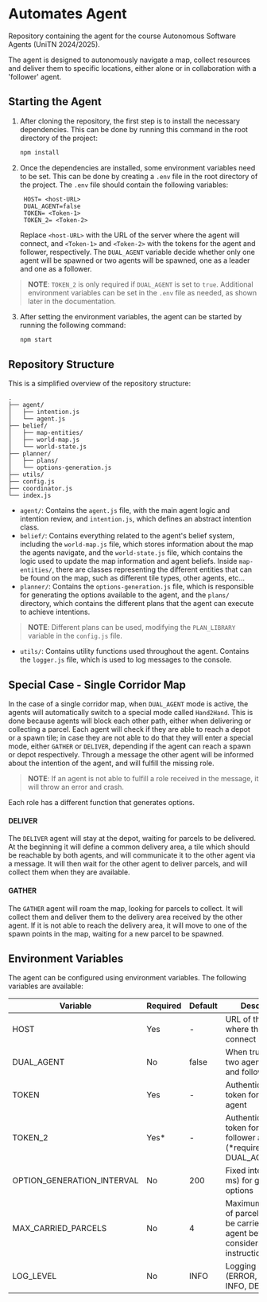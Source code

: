 # Automates Agent

Repository containing the agent for the course Autonomous Software Agents (UniTN 2024/2025).

The agent is designed to autonomously navigate a map, collect resources and deliver them to specific locations,
either alone or in collaboration with a 'follower' agent.

## Starting the Agent

1. After cloning the repository, the first step is to install the necessary dependencies.
   This can be done by running this command in the root directory of the project:
   ```sh
   npm install
   ```
2. Once the dependencies are installed, some environment variables need to be set.
   This can be done by creating a `.env` file in the root directory of the project.
   The `.env` file should contain the following variables:
   ```env
    HOST= <host-URL>
    DUAL_AGENT=false
    TOKEN= <Token-1>
    TOKEN_2= <Token-2>
   ```
   Replace `<host-URL>` with the URL of the server where the agent will connect, and `<Token-1>` and `<Token-2>` with
   the tokens for the agent and follower, respectively. The `DUAL_AGENT` variable decide whether only one agent will be
   spawned or two agents will be spawned, one as a leader and one as a follower.

> **NOTE**: `TOKEN_2` is only required if `DUAL_AGENT` is set to `true`. Additional environment variables can be set
> in the `.env` file as needed, as shown later in the documentation.

3. After setting the environment variables, the agent can be started by running the following command:
   ```sh
   npm start
   ```

## Repository Structure

This is a simplified overview of the repository structure:

```
.
├── agent/
│   ├── intention.js
│   └── agent.js
├── belief/
│   ├── map-entities/
│   ├── world-map.js
│   └── world-state.js
├── planner/
│   ├── plans/
│   └── options-generation.js
├── utils/
├── config.js
├── coordinator.js
└── index.js
```

- `agent/`: Contains the `agent.js` file, with the main agent logic and intention review, and `intention.js`,
  which defines an abstract intention class.
- `belief/`: Contains everything related to the agent's belief system, including the `world-map.js` file, which stores
  information about the map the agents navigate, and the `world-state.js` file, which contains the logic used to
  update the map information and agent beliefs. Inside `map-entities/`, there are classes representing the different
  entities that can be found on the map, such as different tile types, other agents, etc...
- `planner/`: Contains the `options-generation.js` file, which is responsible for generating the options available to
  the agent, and the `plans/` directory, which contains the different plans that the agent can execute to achieve
  intentions.

> **NOTE**: Different plans can be used, modifying the `PLAN_LIBRARY` variable in the `config.js` file.

- `utils/`: Contains utility functions used throughout the agent. Contains the `logger.js` file, which is used to
  log messages to the console.

## Special Case - Single Corridor Map

In the case of a single corridor map, when `DUAL_AGENT` mode is active, the agents will automatically switch to a
special mode called `Hand2Hand`. This is done because agents will block each other path, either when delivering or
collecting a parcel. Each agent will check if they are able to reach a depot or a spawn tile; in case they are not able
to do that they will enter a special mode, either `GATHER` or `DELIVER`, depending if the agent can reach a spawn
or depot respectively. Through a message the other agent will be informed about the intention of the agent, and will
fulfill the missing role.

> **NOTE**: If an agent is not able to fulfill a role received in the message, it will throw an error and crash.

Each role has a different function that generates options.

#### DELIVER

The `DELIVER` agent will stay at the depot, waiting for parcels to be delivered. At the beginning it will define a
common
delivery area, a tile which should be reachable by both agents, and will communicate it to the other agent via a
message.
It will then wait for the other agent to deliver parcels, and will collect them when they are available.

#### GATHER

The `GATHER` agent will roam the map, looking for parcels to collect. It will collect them and deliver them to the
delivery area received by the other agent. If it is not able to reach the delivery area, it will move to one of the
spawn
points in the map, waiting for a new parcel to be spawned.

## Environment Variables

The agent can be configured using environment variables. The following variables are available:

| Variable                   | Required | Default | Description                                                                                                 |
|----------------------------|----------|---------|-------------------------------------------------------------------------------------------------------------|
| HOST                       | Yes      | -       | URL of the server where the agent will connect                                                              |
| DUAL_AGENT                 | No       | false   | When true, spawns two agents (leader and follower)                                                          |
| TOKEN                      | Yes      | -       | Authentication token for the leader agent                                                                   |
| TOKEN_2                    | Yes*     | -       | Authentication token for the follower agent (*required if DUAL_AGENT=true)                                  |
| OPTION_GENERATION_INTERVAL | No       | 200     | Fixed interval (in ms) for generating options                                                               |
| MAX_CARRIED_PARCELS        | No       | 4       | Maximum number of parcels that can be carried by the agent  before it only considers drop-off instructions. |
| LOG_LEVEL                  | No       | INFO    | Logging level (ERROR, WARN, INFO, DEBUG)                                                                    |
